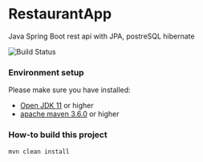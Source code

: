 # RestaurantApp
Java Spring Boot rest api with JPA, postreSQL hibernate


![Build Status](https://travis-ci.org/remis96/RestaurantApp.svg?branch=master)

### Environment setup
Please make sure you have installed:
* [Open JDK 11](https://adoptopenjdk.net/) or higher
* [apache maven 3.6.0](https://maven.apache.org/download.cgi) or higher

### How-to build this project
```
mvn clean install

```

